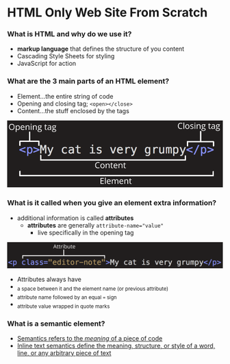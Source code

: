 # HTML Only Web Site From Scratch





### What is HTML and why do we use it?

- **markup language** that defines the structure of you content
- Cascading Style Sheets for styling
- JavaScript for action

### What are the 3 main parts of an HTML element?

- Element...the entire string of code
- Opening and closing tag; `<open></close>`
- Content...the stuff enclosed by the tags
<img src="./HTML Parts.png" alt="the good parts">

### What is it called when you give an element extra information?

- additional information is called **attributes**
  - **attributes** are generally `attribute-name="value"`
    - live specifically in the opening tag
<img src="./attributeimg.png" alt="not my copyright">

- Attributes always have
- <sub>a space between it and the element name (or previous attribute)</sub>
- <sub>attribute name followed by an equal `=` sign</sub>
- <sub>attribute value wrapped in quote marks</sub>

### What is a **semantic element**?

- [Semantics refers to the *meaning* of a piece of code](https://developer.mozilla.org/en-US/docs/Glossary/Semantics)
- [Inline text semantics define the meaning, structure, or style of a word, line, or any arbitrary piece of text](https://developer.mozilla.org/en-US/docs/Web/HTML/Element)




